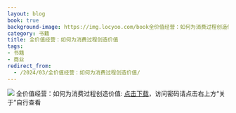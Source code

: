 ```yaml
---
layout: blog
book: true
background-image: https://img.locyoo.com/book全价值经营：如何为消费过程创造价值.jpg
category: 书籍
title: 全价值经营：如何为消费过程创造价值
tags:
- 书籍
- 商业
redirect_from:
  - /2024/03/全价值经营：如何为消费过程创造价值/
---
```

![](https://img.locyoo.com/book全价值经营：如何为消费过程创造价值.jpg)
全价值经营：如何为消费过程创造价值: <a name = "ref1" href="https://url18.ctfile.com/f/50983618-1319973964-9a6417?p=3619">点击下载</a>，访问密码请点击右上方“关于”自行查看